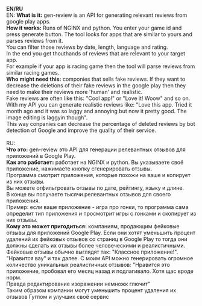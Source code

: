 **EN/RU**
<br />
EN:
  **What is it:** gen-review is an API for generating relevant reviews from google play apps.
  <br />**How it works:** Runs of NGINX and python. You enter your game id and press generate button. The tool looks for apps that are similar to yours and parses reviews from it.
  <br />You can filter those reviews by date, length, language and rating.
  <br />In the end you get thouthands of reviews that are relevant to your target app.
  <br />For example if your app is racing game then the tool will parse reviews from similar racing games.
  <br />**Who might need this:** componies that sells fake reviews. If they want to decrease the deletions of their fake reviews in the google play then they need to make their reviews more 'human' and realistic.
  <br />Fake reviews are often like this: "Cool app!" or "Love it! Woow" and so on. With my API you can generate realistic reviews like: "Love this app. Tried it month ago and it was so laggy and annoying but now it pretty good. The image editing is laggyin though".
  <br />This way conpanies can decrease the percentage of deleted reviews by bot detection of Google and improve the quality of their service.
<br /><br />RU:
  <br />**Что это:** gen-review это API для генерации релевантных отзывов для приложений в Google Play.
  <br />**Как это работает:** работает на NGINX и python. Вы указываете своё приложение, нажимаете кнопку сгенерировать отзывы.
  <br />Программа смотрит приложения, которые похожи на ваше и копирует из них отзывы.
  <br />Вы можете отфильтровать отзывы по дате, рейтингу, языку и длине.
  <br />В конце вы получаете тысячи релевантных отзывов для своего приложения.
  <br />Пример: если ваше приложение - игра про гонки, то программа сама определит тип приложения и просмотрит игры с гонками и скопирует из них отзывы.
  <br />**Кому это может пригодиться:** компаниям, продающим фейковые отзывы для приложений Google Play. Если они хотят уменьшить процент удалений их фейковых отзывов со страниц в Google Play то тогда они должны сделать их отзывы более человеческими и реалистичными.
  <br />Фейковые отзывы обычно выглядят так: "Классное приложение!". "Нравится вау" и так далее. С моим API можно генерировать огромное количество уникальных реалистичных отзывов: "Нравится это приложение, пробовал его месяц назад и подлагивало. Хотя щас вроде норм. <br />Правда редактирование изоражении немножк глючит"
  <br />Таким образом компании могут уменьшить процент удаления их отзывов Гуглом и улучших своё сервис

